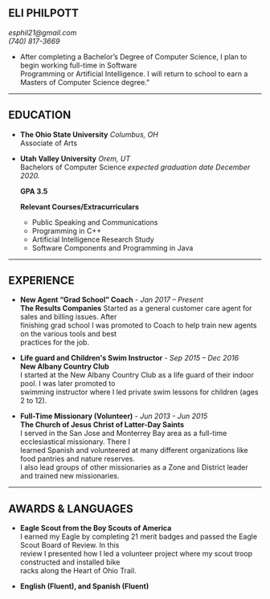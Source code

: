## ELI PHILPOTT
   _esphil21@gmail.com_  
_(740) 817-3669_

- After completing a Bachelor’s Degree of Computer Science, I plan to begin working full-time in Software  
Programming or Artificial Intelligence. I will return to school to earn a Masters of Computer Science degree."

---
## EDUCATION

- **The Ohio State University** _Columbus, OH_  
Associate of Arts


- **Utah Valley University** _Orem, UT_  
Bachelors of Computer Science
_expected graduation date December 2020._  

    **GPA 3.5**

    **Relevant Courses/Extracurriculars**  

    - Public Speaking and Communications
    - Programming in C++
    - Artificial Intelligence Research Study
    - Software Components and Programming in Java

---
## EXPERIENCE

- **New Agent “Grad School” Coach** - _Jan 2017 – Present_  
    **The Results Companies**
    Started as a general customer care agent for sales and billing issues. After  
    finishing grad school I was promoted to Coach to help train new agents on the various tools and best  
    practices for the job.  

- **Life guard and Children's Swim Instructor** - _Sep 2015 – Dec 2016_  
    **New Albany Country Club**  
    I started at the New Albany Country Club as a life guard of their indoor pool. I was later promoted to  
    swimming instructor where I led private swim lessons for children (ages 2 to 12).    


- **Full-Time Missionary (Volunteer)** - _Jun 2013 - Jun 2015_  
**The Church of Jesus Christ of Latter-Day Saints**  
    I served in the San Jose and Monterrey Bay area as a full-time ecclesiastical missionary. There I  
    learned Spanish and volunteered at many different organizations like food pantries and nature reserves.  
    I also lead groups of other missionaries as a Zone and District leader and trained new missionaries.

---
## AWARDS & LANGUAGES

- **Eagle Scout from the Boy Scouts of America**  
 I earned my Eagle by completing 21 merit badges and passed the Eagle Scout Board of Review. In this  
review I presented how I led a volunteer project where my scout troop constructed and installed bike  
racks along the Heart of Ohio Trail.   

- **English (Fluent), and Spanish (Fluent)**
